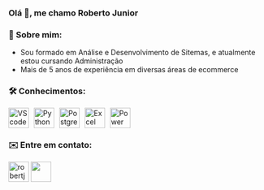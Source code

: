 ### Olá 👋, me chamo Roberto Junior 

<h3>🔎 Sobre mim:</h3>

* Sou formado em Análise e Desenvolvimento de Sitemas, e atualmente estou cursando Administração
* Mais de 5 anos de experiência em diversas áreas de ecommerce

<h3>🛠 Conhecimentos:</h3>
<!-- Vs Code -->
<div style="display: flex; align-items: center; gap: 10px;">
   <img src="https://img.icons8.com/fluent/48/000000/visual-studio-code-2019.png" alt="VS code" width="40" height="40"/>
   <img src="https://img.icons8.com/color/python" alt="Python" width="40" height="40"/>
   <img src="https://img.icons8.com/?size=100&id=38561&format=png&color=000000" alt="PostgreSQL" width="40" height="40"/>
   <img src="https://img.icons8.com/?size=100&id=13654&format=png&color=000000" alt="Excel" width="40" height="40"/>
   <img src="https://img.icons8.com/?size=100&id=Ny0t2MYrJ70p&format=png&color=000000" alt="Power BI" width="40" height="40"/>
</div>

<h3>✉️ Entre em contato:</h3>

<p>
   <a href="https://www.linkedin.com/in/roberto-lucena-vieira-junior/" >
      <img align="center" src="https://img.icons8.com/?size=100&id=13930&format=png&color=000000" alt="robertjuni0r" height="40" width="40"/></a>
   <a href="mailto:robertolucenav@gmail.com">
      <img align="center" src="https://img.icons8.com/?size=100&id=P7UIlhbpWzZm&format=png&color=000000" height="40" width="40"/></a>
</p>

